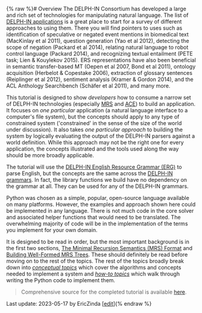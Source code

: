 {% raw %}# Overview
The DELPH-IN Consortium has developed a large and rich set of technologies for manipulating natural language. The list of [DELPH-IN applications](https://delph-in.github.io/docs/home/DelphinApplications/) is a great place to start for a survey of different approaches to using them.  There you will find pointers to uses such as identification of speculative or negated event mentions in biomedical text (MacKinlay et al 2011), question generation (Yao et al 2012), detecting the scope of negation (Packard et al 2014), relating natural language to robot control language (Packard 2014), and recognizing textual entailment (PETE task; Lien & Kouylekov 2015). ERS representations have also been beneficial in semantic transfer-based MT (Oepen et al 2007, Bond et al 2011), ontology acquisition (Herbelot & Copestake 2006), extraction of glossary sentences (Reiplinger et al 2012), sentiment analysis (Kramer & Gordon 2014), and the ACL Anthology Searchbench (Schäfer et al 2011), and many more.

This tutorial is designed to show *developers* how to consume a narrow set of DELPH-IN technologies (especially [MRS](https://blog.inductorsoftware.com/Perplexity/home/mrscon/devhowtoMRS) and [ACE](http://sweaglesw.org/linguistics/ace/)) to build an application. It focuses on *one particular* application (a natural language interface to a computer's file system), but the concepts should apply to any type of constrained system ('constrained' in the sense of the size of the world under discussion). It also takes *one particular approach* to building the system by logically evaluating the output of the DELPH-IN parsers against a world definition. While this approach may not be the right one for every application, the concepts illustrated and the tools used along the way should be more broadly applicable.

The tutorial will use the [DELPH-IN English Resource Grammar (ERG)](https://delph-in.github.io/docs/erg/ErgTop/) to parse English, but the concepts are the same across the [DELPH-IN grammars](https://delph-in.github.io/docs/grammars/GrammarsOverview/).  In fact, the library functions we build have no dependency on the grammar at all. They can be used for any of the DELPH-IN grammars.

Python was chosen as a simple, popular, open-source language available on many platforms. However, the examples and approach shown here could be implemented in any language. There is not much code in the core solver and associated helper functions that would need to be translated. The overwhelming majority of code will be in the implementation of the terms you implement for your own domain.

It is designed to be read in order, but the most important background is in the first two sections, [The Minimal Recursion Semantics (MRS) Format](https://blog.inductorsoftware.com/Perplexity/home/mrscon/devhowtoMRS) and [Building Well-Formed MRS Trees](https://blog.inductorsoftware.com/Perplexity/home/mrscon/devhowto0020WellFormedTree). These should definitely be read before moving on to the rest of the topics. The rest of the topics broadly break down into [*conceptual topics*](https://blog.inductorsoftware.com/Perplexity/home/devcon/devcon0000Overview) which cover the algorithms and concepts needed to implement a system and [*how-to topics*](https://blog.inductorsoftware.com/Perplexity/home/pxhowto/pxHowTo010Overview) which walk through writing the Python code to implement them.

> Comprehensive source for the completed tutorial is available [here](https://github.com/EricZinda/Perplexity).


Last update: 2023-05-17 by EricZinda [[edit](https://github.com/EricZinda/Perplexity/edit/main/docs/devOverview.md)]{% endraw %}